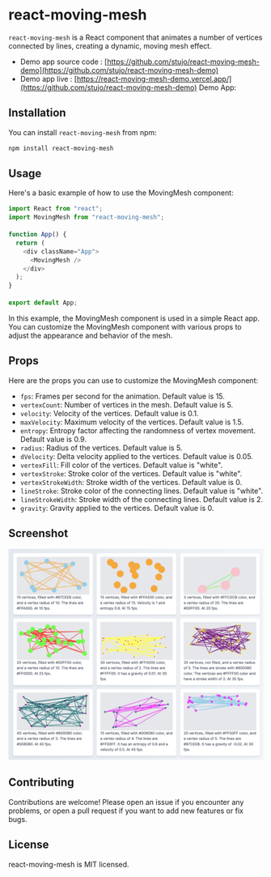 # react-moving-mesh

`react-moving-mesh` is a React component that animates a number of vertices connected by lines, creating a dynamic, moving mesh effect.

- Demo app source code : [https://github.com/stujo/react-moving-mesh-demo](https://github.com/stujo/react-moving-mesh-demo)
- Demo app live : [https://react-moving-mesh-demo.vercel.app/](https://github.com/stujo/react-moving-mesh-demo)
  Demo App:

## Installation

You can install `react-moving-mesh` from npm:

```bash
npm install react-moving-mesh
```

## Usage

Here's a basic example of how to use the MovingMesh component:

```javascript
import React from "react";
import MovingMesh from "react-moving-mesh";

function App() {
  return (
    <div className="App">
      <MovingMesh />
    </div>
  );
}

export default App;
```

In this example, the MovingMesh component is used in a simple React app. You can customize the MovingMesh component with various props to adjust the appearance and behavior of the mesh.

## Props

Here are the props you can use to customize the MovingMesh component:

- `fps`: Frames per second for the animation. Default value is 15.
- `vertexCount`: Number of vertices in the mesh. Default value is 5.
- `velocity`: Velocity of the vertices. Default value is 0.1.
- `maxVelocity`: Maximum velocity of the vertices. Default value is 1.5.
- `entropy`: Entropy factor affecting the randomness of vertex movement. Default value is 0.9.
- `radius`: Radius of the vertices. Default value is 5.
- `dVelocity`: Delta velocity applied to the vertices. Default value is 0.05.
- `vertexFill`: Fill color of the vertices. Default value is "white".
- `vertexStroke`: Stroke color of the vertices. Default value is "white".
- `vertexStrokeWidth`: Stroke width of the vertices. Default value is 0.
- `lineStroke`: Stroke color of the connecting lines. Default value is "white".
- `lineStrokeWidth`: Stroke width of the connecting lines. Default value is 2.
- `gravity`: Gravity applied to the vertices. Default value is 0.

## Screenshot

![Screenshot](./docs/screenshot.png)

## Contributing

Contributions are welcome! Please open an issue if you encounter any problems, or open a pull request if you want to add new features or fix bugs.

## License

react-moving-mesh is MIT licensed.
